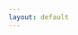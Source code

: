 ```yaml
---
layout: default
---
```

<form action="https://needtoreoutethis.somewhere.impossible" method="POST">
  <script
    src="https://checkout.stripe.com/checkout.js" class="stripe-button"
    data-key="pk_test_DKxUwrWyU6koAZ6xaRstYLEP"
    data-amount="500"
    data-name="Your Hop Events"
    data-description="Widget"
    data-image="https://stripe.com/img/documentation/checkout/marketplace.png"
    data-locale="auto"
    data-currency="eur">
  </script>
</form>

